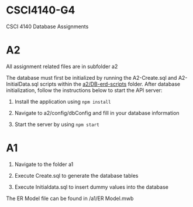 #  CSCI4140-G4


CSCI 4140 Database Assignments

#  A2


All assignment related files are in subfolder a2

 The database must first be initialized by running the A2-Create.sql and A2-InitialData.sql scripts within the [a2/DB-erd-scripts](https://git.cs.dal.ca/jcheung/csci4140-g4/-/tree/master/a2/DB-erd-scripts) folder. After database initialization, follow the instructions below to start the API server:

1.  Install the application using `npm install`

2.  Navigate to a2/config/dbConfig and fill in your database information

3.  Start the server by using `npm start`


#  A1


1.  Navigate to the folder a1

2.  Execute Create.sql to generate the database tables

3.  Execute Initialdata.sql to insert dummy values into the database

The ER Model file can be found in /a1/ER Model.mwb